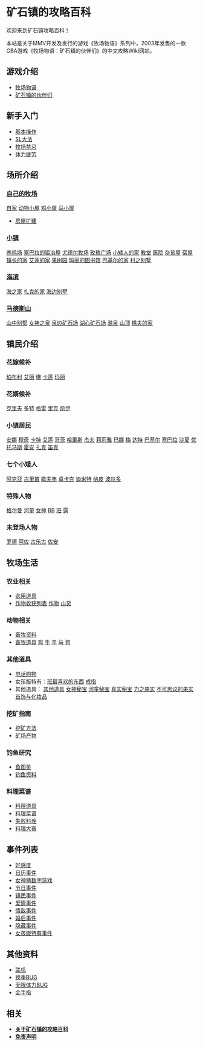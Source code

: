 # 矿石镇的攻略百科

欢迎来到矿石镇攻略百科！

本站是关于MMV开发及发行的游戏《牧场物语》系列中，2003年发售的一款GBA游戏《牧场物语：矿石镇的伙伴们》的中文攻略Wiki网站。

## 游戏介绍

- [牧场物语](.\introduction\HarvestMoon.md)
- [矿石镇的伙伴们](.\introduction\Mineraltown.md)

## 新手入门

- [基本操作]()
- [SL大法]()
- [牧场禁忌]()
- [体力疲劳]()

## 场所介绍

### [自己的牧场]()

[自家]() [动物小屋]() [鸡小屋]() [马小屋]()

- [房屋扩建]()

### [小镇]()

[养鸡场]() [塞巴拉的锻冶屋]() [尤德尔牧场]() [玫瑰广场]() [小矮人的家]() [教堂]() [医院]() [杂货屋]() [宿屋]() [镇长的家]() [艾莲的家]() [果树园]() [玛丽的图书馆]() [巴基尔的家]() [村之别墅]()

### [海滨]()

[海之家]() [扎克的家]() [海边别墅]()

### [马德斯山]()

[山中别墅]() [女神之泉]() [泉边矿石场]() [湖心矿石场]() [温泉]() [山顶]() [樵夫的家]()

## 镇民介绍

### 花嫁候补

[珀布利]() [艾丽]() [琳]() [卡莲]() [玛丽]()

### 花婿候补

[克里夫]() [多特]() [格雷]() [里克]() [凯伊]()

### 小镇居民

[安娜]() [穆奇]() [卡特]() [艾莲]() [哥茨]() [哈里斯]() [杰夫]() [莉莉雅]() [玛娜]() [梅]() [达特]() [巴基尔]() [塞巴拉]() [沙夏]() [优]() [托马斯]() [霍安]() [扎克]() [笛克]()

### 七个小矮人

[阿克亚]() [古里笛]() [歇夫年]() [卓卡克]() [迪米特]() [纳皮]() [波尔多]()

### 特殊人物

[格尔曼]() [河童]() [女神]() [BB]() [班]() [露]()

### 未登场人物

[罗德]() [阿佐]() [古乐古]() [佐安]()

## 牧场生活

### 农业相关

- [农用道具]()
- [作物收获列表]()
[作物]() [山货]()

### 动物相关

- [畜牧资料]()
- [畜牧道具]()
[鸡]() [牛]() [羊]() [马]() [狗]()

### 其他道具

- [电话购物]()
- 女孩版特有：[班最喜欢的东西]() [戒指]()
- 其他道具： [其他道具]()
[女神秘宝]() [河童秘宝]() [真实秘宝]()
[力之果实]() [不可思议的果实]()
[首饰与化妆品]()

### 挖矿指南

- [挖矿方法]()
- [矿场产物]()

### 钓鱼研究

- [鱼图鉴]()
- [钓鱼资料]()

### 料理菜谱

- [料理道具]()
- [料理菜谱]()
- [失败料理]()
- [料理大赛]()

## 事件列表

- [好感度]()
- [日历事件]()
- [女神猜数字游戏]()
- [节日事件]()
- [镇民事件]()
- [爱情事件]()
- [情敌事件]()
- [婚后事件]()
- [隐藏事件]()
- [女孩版特有事件]()

## 其他资料

- [联机]()
- [换季BUG]()
- [无限体力BUG]()
- [金手指]()

## 相关

- [**关于矿石镇的攻略百科**]()
- [**免责声明**]()
